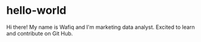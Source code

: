 # hello-world

Hi there! My name is Wafiq and I'm marketing data analyst. Excited to learn and contribute on Git Hub. 

